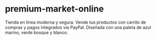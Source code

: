 # premium-market-online
Tienda en línea moderna y segura. Vende tus productos con carrito de compras y pagos integrados vía PayPal. Diseñada con una paleta de azul marino, verde bosque y blanco.
